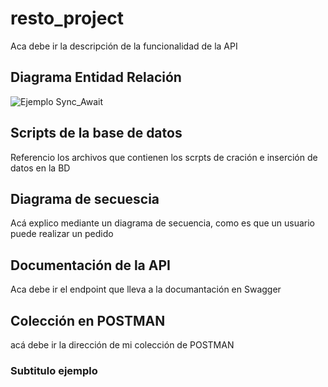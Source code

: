 # resto_project

Aca debe ir la descripción de la funcionalidad de la API

## Diagrama Entidad Relación

![Ejemplo Sync_Await](https://user-images.githubusercontent.com/4483365/134787079-5ba01d8c-0768-4af0-8e4b-c9a673d95447.PNG)

## Scripts de la base de datos

Referencio los archivos que contienen los scrpts de cración e inserción de datos en la BD

## Diagrama de secuescia

Acá explico mediante un diagrama de secuencia, como es que un usuario puede realizar un pedido

## Documentación de la API
 Aca debe ir el endpoint que lleva a la documantación en Swagger
 
## Colección en POSTMAN
acá debe ir la dirección de mi colección de POSTMAN

### Subtitulo ejemplo
